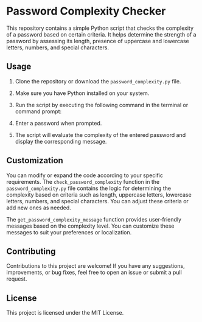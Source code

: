 # Password Complexity Checker

This repository contains a simple Python script that checks the complexity of a password based on certain criteria. It helps determine the strength of a password by assessing its length, presence of uppercase and lowercase letters, numbers, and special characters.

## Usage

1. Clone the repository or download the `password_complexity.py` file.

2. Make sure you have Python installed on your system.

3. Run the script by executing the following command in the terminal or command prompt:

4. Enter a password when prompted.

5. The script will evaluate the complexity of the entered password and display the corresponding message.

## Customization

You can modify or expand the code according to your specific requirements. The `check_password_complexity` function in the `password_complexity.py` file contains the logic for determining the complexity based on criteria such as length, uppercase letters, lowercase letters, numbers, and special characters. You can adjust these criteria or add new ones as needed.

The `get_password_complexity_message` function provides user-friendly messages based on the complexity level. You can customize these messages to suit your preferences or localization.

## Contributing

Contributions to this project are welcome! If you have any suggestions, improvements, or bug fixes, feel free to open an issue or submit a pull request.

## License

This project is licensed under the MIT License.

